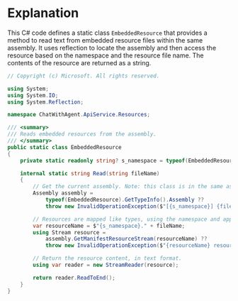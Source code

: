 # Explanation
This C# code defines a static class `EmbeddedResource` that provides a method to read text from embedded resource files within the same assembly. It uses reflection to locate the assembly and then access the resource based on the namespace and the resource file name. The contents of the resource are returned as a string.

```csharp
// Copyright (c) Microsoft. All rights reserved.

using System;
using System.IO;
using System.Reflection;

namespace ChatWithAgent.ApiService.Resources;

/// <summary>
/// Reads embedded resources from the assembly.
/// </summary>
public static class EmbeddedResource
{
    private static readonly string? s_namespace = typeof(EmbeddedResource).Namespace;

    internal static string Read(string fileName)
    {
        // Get the current assembly. Note: this class is in the same assembly where the embedded resources are stored.
        Assembly assembly =
            typeof(EmbeddedResource).GetTypeInfo().Assembly ??
            throw new InvalidOperationException($"[{s_namespace}] {fileName} assembly not found");

        // Resources are mapped like types, using the namespace and appending "." (dot) and the file name
        var resourceName = $"{s_namespace}." + fileName;
        using Stream resource =
            assembly.GetManifestResourceStream(resourceName) ??
            throw new InvalidOperationException($"{resourceName} resource not found");

        // Return the resource content, in text format.
        using var reader = new StreamReader(resource);

        return reader.ReadToEnd();
    }
}
```